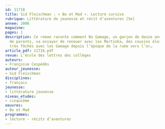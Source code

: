```yaml
---
id: 11716
title: Sid Fleischman : « Bo et Mad ». Lecture cursive 
rubrique: Littérature de jeunesse et récit d’aventures [5e]
annee: 2006
magazine: 
pages: 1
description: Ce roman raconte comment Bo Gamage, un garçon de douze ans qui n’a plus
  de parents, va essayer de renouer avec les Martinka, des cousins éloignés, mais
  très fâchés avec les Gamage depuis l’époque de la ruée vers l’or…
article_pdf: 11716.pdf
revue: L’école des lettres des collèges
auteurs:
- Françoise Cespédès
auteur_jeunesse:
- Sid Fleischman
disciplines:
- français
jeunesse:
- littérature jeunesse
niveau_etudes:
- cinquième
oeuvres:
- Bo et Mad
programmes:
- lecture - récits d’aventures
---
```

